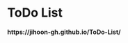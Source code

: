 <!DOCTYPE html>
<html>
  <head>
  </head>
  <body>
    <h1>ToDo List</h1>
    <strong>https://jihoon-gh.github.io/ToDo-List/<strong>
  </body>
</html>
